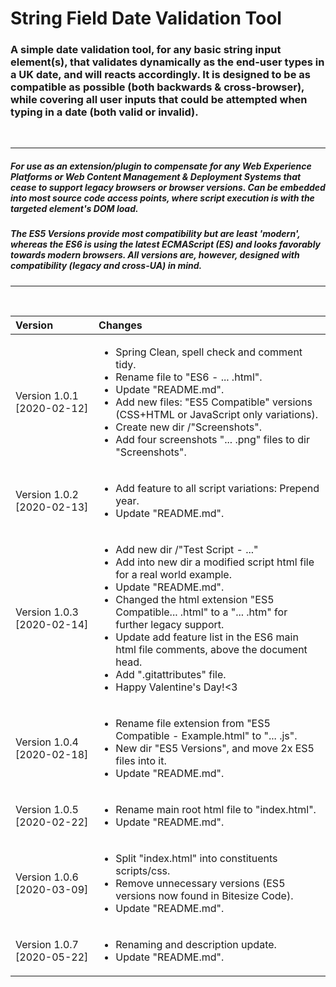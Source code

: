 # String Field Date Validation Tool

### A simple date validation tool, for any basic string input element(s), that validates dynamically as the end-user types in a UK date, and will reacts accordingly. It is designed to be as compatible as possible (both backwards & cross-browser), while covering all user inputs that could be attempted when typing in a date (both valid or invalid).

<br>

***

##### For use as an extension/plugin to compensate for any Web Experience Platforms or Web Content Management & Deployment Systems that cease to support legacy browsers or browser versions. Can be embedded into most source code access points, where script execution is with the targeted element's DOM load.
##### The ES5 Versions provide most compatibility but are least 'modern', whereas the ES6 is using the latest ECMAScript (ES) and looks favorably towards modern browsers. All versions are, however, designed with compatibility (legacy and cross-UA) in mind.<i/>

***

<br><i>

|Version| Changes|
|:---|:---|
|Version 1.0.1 [2020-02-12]|<ul><li>Spring Clean, spell check and comment tidy.</li><li>Rename file to "ES6 - ... .html".</li><li>Update "README.md".</li><li>Add new files: "ES5 Compatible" versions (CSS+HTML or JavaScript only variations).</li><li>Create new dir /"Screenshots".</li><li>Add four screenshots "... .png" files to dir "Screenshots".</li></ul>|
|Version 1.0.2 [2020-02-13]|<ul><li>Add feature to all script variations: Prepend year.</li><li>Update "README.md".</li></ul>|
|Version 1.0.3 [2020-02-14]|<ul><li>Add new dir /"Test Script - ..."</li><li>Add into new dir a modified script html file for a real world example.</li><li>Update "README.md".</li><li>Changed the html extension "ES5 Compatible... .html" to a "... .htm" for further legacy support.</li><li>Update add feature list in the ES6 main html file comments, above the document head.</li><li>Add ".gitattributes" file.</li><li>Happy Valentine's Day!<3</li></ul>|
|Version 1.0.4 [2020-02-18]|<ul><li>Rename file extension from "ES5 Compatible - Example.html" to "... .js".</li><li>New dir "ES5 Versions", and move 2x ES5 files into it.</li><li>Update "README.md".</li></ul>|
|Version 1.0.5 [2020-02-22]|<ul><li>Rename main root html file to "index.html".</li><li>Update "README.md".</li></ul>|
|Version 1.0.6 [2020-03-09]|<ul><li>Split "index.html" into constituents scripts/css.</li><li>Remove unnecessary versions (ES5 versions now found in Bitesize Code).</li><li>Update "README.md".</li></ul>|
|Version 1.0.7 [2020-05-22]|<ul><li>Renaming and description update.</li><li>Update "README.md".</li></ul>|